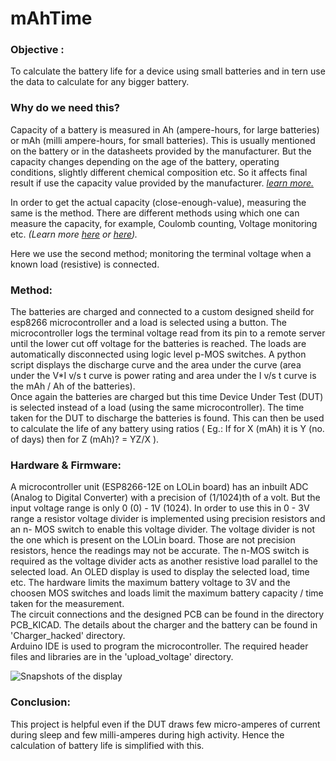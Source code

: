 # mAhTime

### Objective :

To calculate the battery life for a device using small batteries and in tern use the data to calculate for any bigger battery.

###  Why do we need this?

Capacity of a battery is measured in Ah (ampere-hours, for large batteries) or mAh (milli ampere-hours, for small batteries). 
This is usually mentioned on the battery or in the datasheets provided by the manufacturer.
But the capacity changes depending on the age of the battery, operating conditions, slightly different chemical composition etc. 
So it affects final result if use the capacity value provided by the manufacturer. 
*[learn more.](https://batteryuniversity.com/learn/article/battery_definitions)*
 
In order to get the actual capacity (close-enough-value), measuring the same is the method. 
There are different methods using which one can measure the capacity, for example, Coulomb counting, Voltage monitoring etc.
*(Learn more [here](https://www.quora.com/How-can-we-measure-a-batterys-real-capacity-in-Mah-or-ah-accurately) or 
[here](https://batteryuniversity.com/learn/article/how_to_measure_capacity)).*

Here we use the second method; monitoring the terminal voltage when a known load (resistive) is connected. 

### Method:

The batteries are charged and connected to a custom designed sheild for esp8266 microcontroller and a load is selected using a button.
The microcontroller logs the terminal voltage read from its pin to a remote server until the lower cut off voltage for the batteries is reached.
The loads are automatically disconnected using logic level p-MOS switches. 
A python script displays the discharge curve and the area under the 
curve (area under the V*I v/s t curve is power rating and area under the I v/s t curve is the mAh / Ah of the batteries).<br>
Once again the batteries are charged but this time Device Under Test (DUT) is selected instead of a load (using the same microcontroller). 
The time taken for the DUT to discharge the batteries is found. This can then be used to calculate the life of any battery using ratios 
( Eg.: If for X (mAh) it is Y (no. of days) then for Z (mAh)? = YZ/X ).

### Hardware & Firmware:

A microcontroller unit (ESP8266-12E on LOLin board) has an inbuilt ADC (Analog to Digital Converter) with a precision of (1/1024)th of a volt.
But the input voltage range is only 0 (0) - 1V (1024). In order to use this in 0 - 3V range a resistor voltage divider is implemented 
using precision resistors and an n- MOS switch to enable this voltage divider.
The voltage divider is not the one which is present on the LOLin board. Those are not precision resistors, 
hence the readings may not be accurate.
The n-MOS switch is required as the voltage divider acts as another resistive load parallel to the selected load.
An OLED display is used to display the selected load, time etc.
The hardware limits the maximum battery voltage to 3V and the choosen MOS switches and loads limit the maximum battery capacity 
/ time taken for the measurement.  
The circuit connections and the designed PCB can be found in the directory PCB_KICAD.
The details about the charger and the battery can be found in 'Charger_hacked' directory. <br>
Arduino IDE is used to program the microcontroller. The required header files and libraries are in the 'upload_voltage' directory.

![Snapshots of the display](https:github.com/sudhi345/mAhTime/display_snapshot.png)

### Conclusion:

This project is helpful even if the DUT draws few micro-amperes of current during sleep and few milli-amperes during high activity.
Hence the calculation of battery life is simplified with this.
